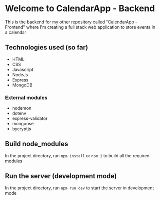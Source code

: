 # Welcome to CalendarApp - Backend

This is the backend for my other repository called "CalendarApp - Frontend" where I'm creating a full stack web application to store events in a calendar

## Technologies used (so far)

- HTML
- CSS
- Javascript
- NodeJs
- Express
- MongoDB

### External modules

- nodemon
- dotenv
- express-validator
- mongoose
- bycryptjs

## Build node_modules

In the project directory, run `npm install` or `npm i` to build all the required modules

## Run the server (development mode)

In the project directory, run `npm run dev` to start the server in development mode
